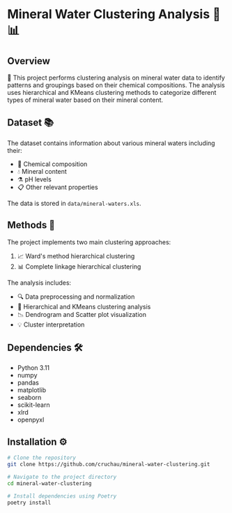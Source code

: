 # Mineral Water Clustering Analysis 🌊 📊

## Overview
🎯 This project performs clustering analysis on mineral water data to identify patterns and groupings based on their chemical compositions. The analysis uses hierarchical and KMeans clustering methods to categorize different types of mineral water based on their mineral content.

## Dataset 📚
The dataset contains information about various mineral waters including their:
- 🧪 Chemical composition
- 💧 Mineral content
- ⚗️ pH levels
- 📋 Other relevant properties

The data is stored in `data/mineral-waters.xls`.

## Methods 🔬
The project implements two main clustering approaches:
1. 📈 Ward's method hierarchical clustering
2. 📊 Complete linkage hierarchical clustering

The analysis includes:
- 🔍 Data preprocessing and normalization
- 🌳 Hierarchical and KMeans clustering analysis
- 📉 Dendrogram and Scatter plot visualization
- 💡 Cluster interpretation

## Dependencies 🛠️
- Python 3.11
- numpy
- pandas
- matplotlib
- seaborn
- scikit-learn
- xlrd
- openpyxl

## Installation ⚙️
```bash
# Clone the repository
git clone https://github.com/cruchau/mineral-water-clustering.git

# Navigate to the project directory
cd mineral-water-clustering

# Install dependencies using Poetry
poetry install
